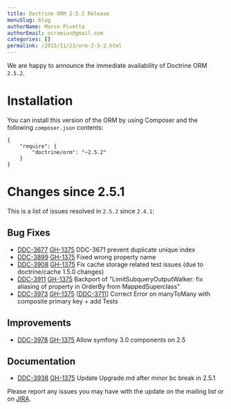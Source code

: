 ```yaml
---
title: Doctrine ORM 2.5.2 Release
menuSlug: blog
authorName: Marco Pivetta
authorEmail: ocramius@gmail.com
categories: []
permalink: /2015/11/23/orm-2-5-2.html
---
```

We are happy to announce the immediate availability of Doctrine ORM
`2.5.2`.

Installation
============

You can install this version of the ORM by using Composer and the
following `composer.json` contents:

~~~~ {.sourceCode .json}
{
    "require": {
        "doctrine/orm": "~2.5.2"
    }
}
~~~~

Changes since 2.5.1
===================

This is a list of issues resolved in `2.5.2` since `2.4.1`:

Bug Fixes
---------

-   [DDC-3677](http://www.doctrine-project.org/jira/browse/DDC-3677)
    [GH-1375](https://github.com/doctrine/doctrine2/pull/3677) DDC-3671
    prevent duplicate unique index
-   [DDC-3899](http://www.doctrine-project.org/jira/browse/DDC-3899)
    [GH-1375](https://github.com/doctrine/doctrine2/pull/3899) Fixed
    wrong property name
-   [DDC-3908](http://www.doctrine-project.org/jira/browse/DDC-3908)
    [GH-1375](https://github.com/doctrine/doctrine2/pull/3908) Fix cache
    storage related test issues (due to doctrine/cache 1.5.0 changes)
-   [DDC-3911](http://www.doctrine-project.org/jira/browse/DDC-3911)
    [GH-1375](https://github.com/doctrine/doctrine2/pull/3911) Backport
    of "LimitSubqueryOutputWalker: fix aliasing of property in OrderBy
    from MappedSuperclass"
-   [DDC-3973](http://www.doctrine-project.org/jira/browse/DDC-3973)
    [GH-1375](https://github.com/doctrine/doctrine2/pull/3973)
    [[DDC-3711](http://www.doctrine-project.org/jira/browse/DDC-3711)]
    Correct Error on manyToMany with composite primary key + add Tests

Improvements
------------

-   [DDC-3978](http://www.doctrine-project.org/jira/browse/DDC-3978)
    [GH-1375](https://github.com/doctrine/doctrine2/pull/3978) Allow
    symfony 3.0 components on 2.5

Documentation
-------------

-   [DDC-3938](http://www.doctrine-project.org/jira/browse/DDC-3938)
    [GH-1375](https://github.com/doctrine/doctrine2/pull/3938) Update
    Upgrade.md after minor bc break in 2.5.1

Please report any issues you may have with the update on the mailing
list or on [JIRA](http://www.doctrine-project.org/jira/browse/DDC).
